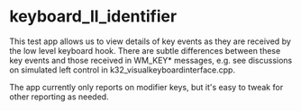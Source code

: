 # keyboard_ll_identifier

This test app allows us to view details of key events as they are received by
the low level keyboard hook. There are subtle differences between these key
events and those received in WM_KEY* messages, e.g. see discussions on
simulated left control in k32_visualkeyboardinterface.cpp.

The app currently only reports on modifier keys, but it's easy to tweak for
other reporting as needed.